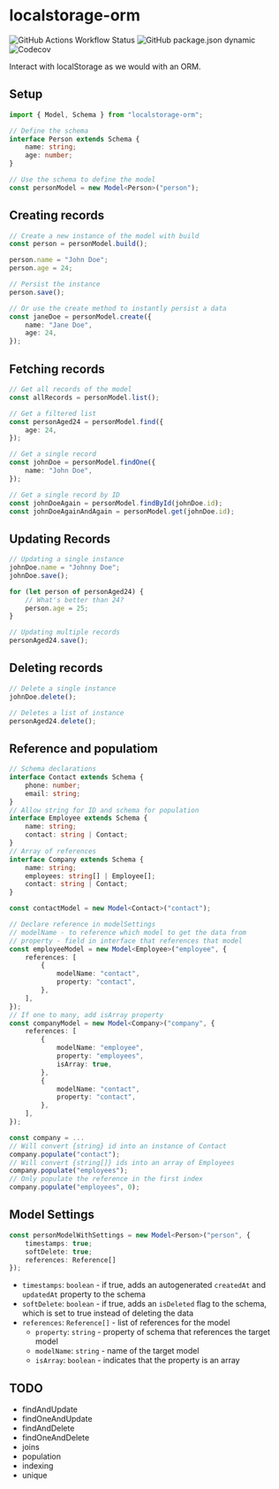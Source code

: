 # localstorage-orm

![GitHub Actions Workflow Status](https://img.shields.io/github/actions/workflow/status/johnreybacal/localstorage-orm/node.js.yml)
![GitHub package.json dynamic](https://img.shields.io/github/package-json/version/johnreybacal/localstorage-orm?label=npm&link=https%3A%2F%2Fwww.npmjs.com%2Fpackage%2Flocalstorage-orm)
![Codecov](https://img.shields.io/codecov/c/github/johnreybacal/localstorage-orm)

Interact with localStorage as we would with an ORM.

## Setup

```typescript
import { Model, Schema } from "localstorage-orm";

// Define the schema
interface Person extends Schema {
    name: string;
    age: number;
}

// Use the schema to define the model
const personModel = new Model<Person>("person");
```

## Creating records

```typescript
// Create a new instance of the model with build
const person = personModel.build();

person.name = "John Doe";
person.age = 24;

// Persist the instance
person.save();

// Or use the create method to instantly persist a data
const janeDoe = personModel.create({
    name: "Jane Doe",
    age: 24,
});
```

## Fetching records

```typescript
// Get all records of the model
const allRecords = personModel.list();

// Get a filtered list
const personAged24 = personModel.find({
    age: 24,
});

// Get a single record
const johnDoe = personModel.findOne({
    name: "John Doe",
});

// Get a single record by ID
const johnDoeAgain = personModel.findById(johnDoe.id);
const johnDoeAgainAndAgain = personModel.get(johnDoe.id);
```

## Updating Records

```typescript
// Updating a single instance
johnDoe.name = "Johnny Doe";
johnDoe.save();

for (let person of personAged24) {
    // What's better than 24?
    person.age = 25;
}

// Updating multiple records
personAged24.save();
```

## Deleting records

```typescript
// Delete a single instance
johnDoe.delete();

// Deletes a list of instance
personAged24.delete();
```

## Reference and populatiom

```typescript
// Schema declarations
interface Contact extends Schema {
    phone: number;
    email: string;
}
// Allow string for ID and schema for population
interface Employee extends Schema {
    name: string;
    contact: string | Contact;
}
// Array of references
interface Company extends Schema {
    name: string;
    employees: string[] | Employee[];
    contact: string | Contact;
}

const contactModel = new Model<Contact>("contact");

// Declare reference in modelSettings
// modelName - to reference which model to get the data from
// property - field in interface that references that model
const employeeModel = new Model<Employee>("employee", {
    references: [
        {
            modelName: "contact",
            property: "contact",
        },
    ],
});
// If one to many, add isArray property
const companyModel = new Model<Company>("company", {
    references: [
        {
            modelName: "employee",
            property: "employees",
            isArray: true,
        },
        {
            modelName: "contact",
            property: "contact",
        },
    ],
});

const company = ...
// Will convert {string} id into an instance of Contact
company.populate("contact");
// Will convert {string[]} ids into an array of Employees
company.populate("employees");
// Only populate the reference in the first index
company.populate("employees", 0);
```

## Model Settings

```typescript
const personModelWithSettings = new Model<Person>("person", {
    timestamps: true;
    softDelete: true;
    references: Reference[]
});
```

-   `timestamps`: `boolean` - if true, adds an autogenerated `createdAt` and `updatedAt` property to the schema
-   `softDelete`: `boolean` - if true, adds an `isDeleted` flag to the schema, which is set to true instead of deleting the data
-   `references`: `Reference[]` - list of references for the model
    -   `property`: `string` - property of schema that references the target model
    -   `modelName`: `string` - name of the target model
    -   `isArray`: `boolean` - indicates that the property is an array

## TODO

-   findAndUpdate
-   findOneAndUpdate
-   findAndDelete
-   findOneAndDelete
-   joins
-   population
-   indexing
-   unique
